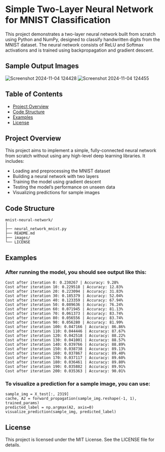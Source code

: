 # Simple Two-Layer Neural Network for MNIST Classification

This project demonstrates a two-layer neural network built from scratch using Python and NumPy, designed to classify handwritten digits from the MNIST dataset. The neural network consists of ReLU and Softmax activations and is trained using backpropagation and gradient descent.

## Sample Output Images

![Screenshot 2024-11-04 124428](https://github.com/user-attachments/assets/1e84594d-d1c0-4399-9eb5-712ed470ba70) ![Screenshot 2024-11-04 124455](https://github.com/user-attachments/assets/925232de-72d4-4712-a140-e8aa41ecfcbe)


## Table of Contents

- [Project Overview](#project-overview)
- [Code Structure](#code-structure)
- [Examples](#examples)
- [License](#license)

## Project Overview

This project aims to implement a simple, fully-connected neural network from scratch without using any high-level deep learning libraries. It includes:
- Loading and preprocessing the MNIST dataset
- Building a neural network with two layers
- Training the model using gradient descent
- Testing the model’s performance on unseen data
- Visualizing predictions for sample images

## Code Structure

    mnist-neural-network/
    │
    ├── neural_network_mnist.py  
    ├── README.md                
    ├── images/                  
    └── LICENSE                  

## Examples

### After running the model, you should see output like this:

    Cost after iteration 0: 0.230267 | Accuracy: 9.28%
    Cost after iteration 10: 0.229518 | Accuracy: 12.83%
    Cost after iteration 20: 0.223094 | Accuracy: 31.83%
    Cost after iteration 30: 0.185379 | Accuracy: 52.04%
    Cost after iteration 40: 0.123359 | Accuracy: 67.94%
    Cost after iteration 50: 0.089636 | Accuracy: 76.24%
    Cost after iteration 60: 0.071945 | Accuracy: 81.13%
    Cost after iteration 70: 0.061373 | Accuracy: 83.74%
    Cost after iteration 80: 0.056556 | Accuracy: 83.74%
    Cost after iteration 90: 0.056280 | Accuracy: 81.99%
    Cost after iteration 100: 0.047166 | Accuracy: 86.86%
    Cost after iteration 110: 0.044446 | Accuracy: 87.67%
    Cost after iteration 120: 0.042518 | Accuracy: 88.22%
    Cost after iteration 130: 0.041001 | Accuracy: 88.57%
    Cost after iteration 140: 0.039766 | Accuracy: 88.89%
    Cost after iteration 150: 0.038738 | Accuracy: 89.13%
    Cost after iteration 160: 0.037867 | Accuracy: 89.40%
    Cost after iteration 170: 0.037117 | Accuracy: 89.60%
    Cost after iteration 180: 0.036461 | Accuracy: 89.80%
    Cost after iteration 190: 0.035882 | Accuracy: 89.91%
    Cost after iteration 200: 0.035363 | Accuracy: 90.01%

### To visualize a prediction for a sample image, you can use:

    sample_img = X_test[:, 2319]
    cache, A2 = forward_propagation(sample_img.reshape(-1, 1), trained_params)
    predicted_label = np.argmax(A2, axis=0)
    visualize_prediction(sample_img, predicted_label)


## License 

This project is licensed under the MIT License. See the LICENSE file for details.

